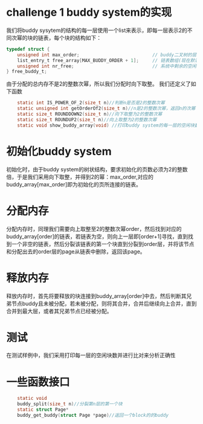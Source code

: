 # challenge 1 buddy system的实现
我们将buddy sysytem的结构的每一层使用一个list来表示，即每一层表示2的不同次幂的块的链表，每个块的结构如下：
```c
typedef struct {
    unsigned int max_order;                           // buddy二叉树的层数
    list_entry_t free_array[MAX_BUDDY_ORDER + 1];     // 链表数组(现在默认有14层，即2^14 = 16384个可分配物理页)，每个数组元素都一个free_list头
    unsigned int nr_free;                             // 系统中剩余的空闲块
} free_buddy_t;
```
由于分配的总内存不是2的整数次幂，所以我们分配时向下取整。
我们还定义了如下函数
```c
    static int IS_POWER_OF_2(size_t n)//判断n是否是2的整数次幂
    static unsigned int getOrderOf2(size_t n)//n是2的整数次幂，返回n的次幂
    static size_t ROUNDDOWN2(size_t n)//向下取整为2的整数次幂
    static size_t ROUNDUP2(size_t n)//向上取整为2的整数次幂
    static void show_buddy_array(void) //打印buddy system的每一层的空闲块数
```
# 初始化buddy system
初始化时，由于buddy system的树状结构，要求初始化的页数必须为2的整数倍，于是我们采用向下取整，并得到2的幂：max_order,对应的buddy_array[max_order]即为初始化的页所连接的链表。

# 分配内存
分配内存时，同理我们需要向上取整至2的整数次幂order，然后找到对应的buddy_array[order]的链表，若链表为空，则向上一层即[order+1]寻找，直到找到一个非空的链表，然后分裂该链表的第一个块直到分裂到order层，并将该节点和分配出去的order层的page从链表中删除，返回该page。

# 释放内存
释放内存时，首先将要释放的块连接到buddy_array[order]中去，然后判断其兄弟节点buddy且未被分配，若未被分配，则将其合并，合并后继续向上合并，直到合并到最大层，或者其兄弟节点已经被分配。

# 测试
在测试样例中，我们采用打印每一层的空闲块数并进行比对来分析正确性

# 一些函数接口
```c
    static void 
    buddy_split(size_t n)//分裂第n层的第一个块
    static struct Page*
    buddy_get_buddy(struct Page *page)//返回一个block的的buddy
```